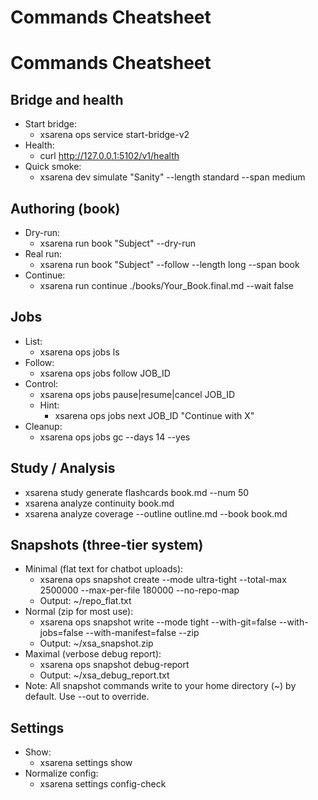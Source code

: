 # Commands Cheatsheet

<!-- This file is the source of truth for CLI usage; regenerate via scripts/gen_docs.sh -->

# Commands Cheatsheet

## Bridge and health
- Start bridge:
  - xsarena ops service start-bridge-v2
- Health:
  - curl http://127.0.0.1:5102/v1/health
- Quick smoke:
  - xsarena dev simulate "Sanity" --length standard --span medium

## Authoring (book)
- Dry-run:
  - xsarena run book "Subject" --dry-run
- Real run:
  - xsarena run book "Subject" --follow --length long --span book
- Continue:
  - xsarena run continue ./books/Your_Book.final.md --wait false

## Jobs
- List:
  - xsarena ops jobs ls
- Follow:
  - xsarena ops jobs follow JOB_ID
- Control:
  - xsarena ops jobs pause|resume|cancel JOB_ID
  - Hint:
    - xsarena ops jobs next JOB_ID "Continue with X"
- Cleanup:
  - xsarena ops jobs gc --days 14 --yes

## Study / Analysis
- xsarena study generate flashcards book.md --num 50
- xsarena analyze continuity book.md
- xsarena analyze coverage --outline outline.md --book book.md

## Snapshots (three-tier system)
- Minimal (flat text for chatbot uploads):
  - xsarena ops snapshot create --mode ultra-tight --total-max 2500000 --max-per-file 180000 --no-repo-map
  - Output: ~/repo_flat.txt
- Normal (zip for most use):
  - xsarena ops snapshot write --mode tight --with-git=false --with-jobs=false --with-manifest=false --zip
  - Output: ~/xsa_snapshot.zip
- Maximal (verbose debug report):
  - xsarena ops snapshot debug-report
  - Output: ~/xsa_debug_report.txt
- Note: All snapshot commands write to your home directory (~) by default. Use --out to override.

## Settings
- Show:
  - xsarena settings show
- Normalize config:
  - xsarena settings config-check
